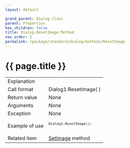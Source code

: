 ```yaml
---
layout: default

grand_parent: Dialog Class
parent: Properties
has_children: false
title: Dialog.ResetImage Method
nav_order: 2
permalink: /package/standard/dialog/methods/ResetImage
---
```

# {{ page.title }}

<table>
  <tr>
    <td>Explanation</td>
    <td colspan="2"></td>
  </tr>
  <tr>
    <td>Call format</td>
    <td colspan="2">Dialog1.ResetImage( )</td>
  </tr>
  <tr>
    <td>Return value</td>
    <td colspan="2">None</td>
  </tr>  
  <tr>
    <td>Arguments</td>
    <td colspan="2">None</td>
  </tr>
  <tr>
    <td>Exception</td>
    <td colspan="2">None</td>
  </tr>
  <tr>
    <td>Example of use</td>
    <td colspan="2"><code><pre>
Dialog1.ResetImage();
    </pre></code></td>
  </tr>
  <tr>
    <td>Related item</td>
    <td colspan="2"><a href="/package/standard/dialog/methods/setImage">SetImage</a> method</td>
  </tr>
</table>